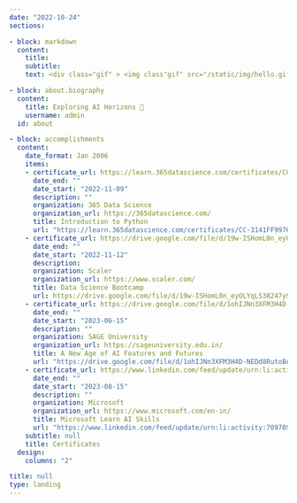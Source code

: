 ```yaml
---
date: "2022-10-24"
sections:

- block: markdown
  content:
    title: 
    subtitle: 
    text: <div class="gif" > <img class"gif" src="/static/img/hello.gif"> </div>

- block: about.biography
  content:
    title: Exploring AI Horizons 🚀
    username: admin
  id: about

- block: accomplishments
  content:
    date_format: Jan 2006
    items:
    - certificate_url: https://learn.365datascience.com/certificates/CC-3141FF9976/
      date_end: ""
      date_start: "2022-11-09" 
      description: ""
      organization: 365 Data Science
      organization_url: https://365datascience.com/
      title: Introduction to Python
      url: "https://learn.365datascience.com/certificates/CC-3141FF9976/"
    - certificate_url: https://drive.google.com/file/d/19w-ISHomL0n_eyOLYqLS38247y9qDMIc/view
      date_end: ""
      date_start: "2022-11-12"
      description:
      organization: Scaler
      organization_url: https://www.scaler.com/
      title: Data Science Bootcamp
      url: https://drive.google.com/file/d/19w-ISHomL0n_eyOLYqLS38247y9qDMIc/view
    - certificate_url: https://drive.google.com/file/d/1ohIJNn3XFM3H4D-NEDd8RutoBAAqCMgl/view?usp=sharing 
      date_end: ""
      date_start: "2023-06-15"
      description: ""
      organization: SAGE University 
      organization_url: https://sageuniversity.edu.in/
      title: A New Age of AI Features and Futures
      url: "https://drive.google.com/file/d/1ohIJNn3XFM3H4D-NEDd8RutoBAAqCMgl/view?usp=sharing"
    - certificate_url: https://www.linkedin.com/feed/update/urn:li:activity:7097098243251011586/
      date_end: ""
      date_start: "2023-08-15"
      description: ""
      organization: Microsoft 
      organization_url: https://www.microsoft.com/en-in/
      title: Microsoft Learn AI Skills
      url: "https://www.linkedin.com/feed/update/urn:li:activity:7097098243251011586/"
    subtitle: null
    title: Certificates 
  design:
    columns: "2"

title: null
type: landing
---
```

